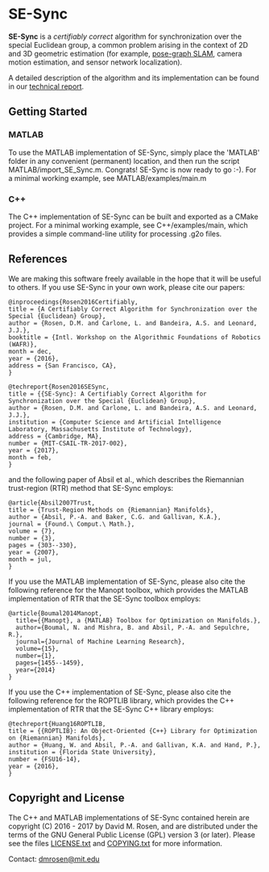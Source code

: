 # SE-Sync


**SE-Sync** is a *certifiably correct* algorithm for synchronization over the special Euclidean group, a common problem arising in the context of 2D and 3D geometric estimation (for example, [pose-graph SLAM](http://domino.informatik.uni-freiburg.de/teaching/ws11/robotics2/pdfs/ls-slam-tutorial.pdf),  camera motion estimation, and sensor network localization).  

A detailed description of the algorithm and its implementation can be found in our [technical report](https://dspace.mit.edu/handle/1721.1/106885).



## Getting Started

### MATLAB

To use the MATLAB implementation of SE-Sync, simply place the 'MATLAB' folder in any convenient (permanent) location, and then run the script MATLAB/import_SE_Sync.m.  Congrats!  SE-Sync is now ready to go :-).  For a minimal working example, see MATLAB/examples/main.m

### C++

The C++ implementation of SE-Sync can be built and exported as a CMake project.  For a minimal working example, see C++/examples/main, which provides a simple command-line utility for processing .g2o files.

## References

We are making this software freely available in the hope that it will be useful to others. If you use SE-Sync in your own work, please cite our papers:

```
@inproceedings{Rosen2016Certifiably,
title = {A Certifiably Correct Algorithm for Synchronization over the Special {Euclidean} Group},
author = {Rosen, D.M. and Carlone, L. and Bandeira, A.S. and Leonard, J.J.},
booktitle = {Intl. Workshop on the Algorithmic Foundations of Robotics (WAFR)},
month = dec,
year = {2016},
address = {San Francisco, CA},
}

@techreport{Rosen2016SESync,
title = {{SE-Sync}: A Certifiably Correct Algorithm for Synchronization over the Special {Euclidean} Group},
author = {Rosen, D.M. and Carlone, L. and Bandeira, A.S. and Leonard, J.J.},
institution = {Computer Science and Artificial Intelligence Laboratory, Massachusetts Institute of Technology},
address = {Cambridge, MA},
number = {MIT-CSAIL-TR-2017-002},
year = {2017},
month = feb,
}
```

and the following paper of Absil et al., which describes the Riemannian trust-region (RTR) method that SE-Sync employs:

```
@article{Absil2007Trust,
title = {Trust-Region Methods on {Riemannian} Manifolds},
author = {Absil, P.-A. and Baker, C.G. and Gallivan, K.A.},
journal = {Found.\ Comput.\ Math.},
volume = {7},
number = {3},
pages = {303--330},
year = {2007},
month = jul,
}
```

If you use the MATLAB implementation of SE-Sync, please also cite the following reference for the Manopt toolbox, which provides the MATLAB implementation of RTR that the SE-Sync toolbox employs:

```
@article{Boumal2014Manopt,
  title={{Manopt}, a {MATLAB} Toolbox for Optimization on Manifolds.},
  author={Boumal, N. and Mishra, B. and Absil, P.-A. and Sepulchre, R.},
  journal={Journal of Machine Learning Research},
  volume={15},
  number={1},
  pages={1455--1459},
  year={2014}
}
```
If you use the C++ implementation of SE-Sync, please also cite the following reference for the ROPTLIB library, which provides the C++ implementation of RTR that the SE-Sync C++ library employs:

```
@techreport{Huang16ROPTLIB,
title = {{ROPTLIB}: An Object-Oriented {C++} Library for Optimization on {Riemannian} Manifolds},
author = {Huang, W. and Absil, P.-A. and Gallivan, K.A. and Hand, P.},
institution = {Florida State University},
number = {FSU16-14},
year = {2016},
}
```


## Copyright and License 

The C++ and MATLAB implementations of SE-Sync contained herein are copyright (C) 2016 - 2017 by David M. Rosen, and are distributed under the terms of the GNU General Public License (GPL) version 3 (or later).  Please see the files [LICENSE.txt](https://github.com/david-m-rosen/SE-Sync/blob/master/LICENSE.txt) and [COPYING.txt](https://github.com/david-m-rosen/SE-Sync/blob/master/COPYING.txt) for more information.

Contact: dmrosen@mit.edu
